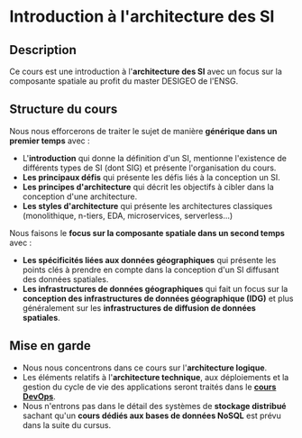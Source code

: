 # Introduction à l'architecture des SI

## Description

Ce cours est une introduction à l'**architecture des SI** avec un focus sur la composante spatiale au profit du master DESIGEO de l'ENSG.

## Structure du cours

Nous nous efforcerons de traiter le sujet de manière **générique dans un premier temps** avec :

* L'**introduction** qui donne la définition d'un SI, mentionne l'existence de différents types de SI (dont SIG) et présente l'organisation du cours.
* **Les principaux défis** qui présente les défis liés à la conception un SI.
* **Les principes d'architecture** qui décrit les objectifs à cibler dans la conception d'une architecture.
* **Les styles d'architecture** qui présente les architectures classiques (monolithique, n-tiers, EDA, microservices, serverless...)

Nous faisons le **focus sur la composante spatiale dans un second temps** avec :

* **Les spécificités liées aux données géographiques** qui présente les points clés à prendre en compte dans la conception d'un SI diffusant des données spatiales.
* **Les infrastructures de données géographiques** qui fait un focus sur la **conception des infrastructures de données géographique (IDG)** et plus généralement sur les **infrastructures de diffusion de données spatiales**.

## Mise en garde

* Nous nous concentrons dans ce cours sur l'**architecture logique**.
* Les éléments relatifs à l'**architecture technique**, aux déploiements et la gestion du cycle de vie des applications seront traités dans le [**cours DevOps**](https://mborne.github.io/cours-devops/#2).
* Nous n'entrons pas dans le détail des systèmes de **stockage distribué** sachant qu'un **cours dédiés aux bases de données NoSQL** est prévu dans la suite du cursus.





